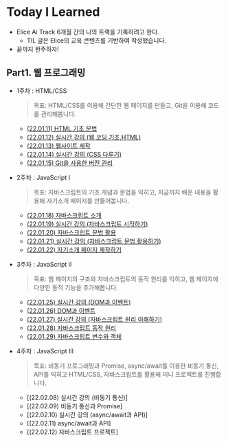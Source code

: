 # Today I Learned
* Elice  Ai Track 6개월 간의 나의 트랙을 기록하려고 한다.
  * TIL 글은 Elice의 교육 콘텐츠를 기반하여 작성했습니다.
* 끝까지 완주하자!

## Part1. 웹 프로그래밍
* 1주차 : HTML/CSS

  > 목표: HTML/CSS를 이용해 간단한 웹 페이지를 만들고, Git을 이용해 코드를 관리해봅니다.
  * [(22.01.11) HTML 기초 문법](https://github.com/ParkJungYoon/TIL-Alice_Ai_Track_4th/blob/8a5d2d682e44bba483720183961d0e57ac18eea1/Web/1%EC%A3%BC%EC%B0%A8-1.md)
  * [(22.01.12) 실시간 강의 (웹 코딩 기초,HTML)](https://github.com/ParkJungYoon/TIL-Alice_Ai_Track_4th/blob/8a5d2d682e44bba483720183961d0e57ac18eea1/Web/1%EC%A3%BC%EC%B0%A8-2.md)
  * [(22.01.13) 웹사이트 제작](https://github.com/ParkJungYoon/TIL-Alice_Ai_Track_4th/blob/46cd583027dd734cc578428d376bac279a40cddb/Web/1%EC%A3%BC%EC%B0%A8-3.md)
  * [(22.01.14) 실시간 강의 (CSS 다루기)](https://github.com/ParkJungYoon/TIL-Alice_Ai_Track_4th/blob/d645cf049fb7cfe5c0ea7d9c4113cf8367322e64/Web/1%EC%A3%BC%EC%B0%A8-4.md)
  * [(22.01.15) Git을 사용한 버전 관리](https://github.com/ParkJungYoon/TIL-Alice_Ai_Track_4th/blob/d7bb6bb3fae2acb25c13033c9c3c8054ca5682a3/Web/1%EC%A3%BC%EC%B0%A8-5.md)
* 2주차 : JavaScript I
 
  > 목표: 자바스크립트의 기초 개념과 문법을 익히고, 지금까지 배운 내용을 활용해 자기소개 페이지를 만들어봅니다.
  * [(22.01.18) 자바스크립트 소개](https://github.com/ParkJungYoon/TIL-Alice_Ai_Track_4th/blob/6725e7c34ce34f0d3679f437865565087e97d6d5/Web/2%EC%A3%BC%EC%B0%A8-1.md)
  * [(22.01.19) 실시간 강의 (자바스크립트 시작하기)](https://github.com/ParkJungYoon/TIL-Alice_Ai_Track_4th/blob/f62adb401d83f7a1652d3cbbe6127aef538f99b7/Web/2%EC%A3%BC%EC%B0%A8-2.md)
  * [(22.01.20) 자바스크립트 문법 활용](https://github.com/ParkJungYoon/TIL-Alice_Ai_Track_4th/blob/f62adb401d83f7a1652d3cbbe6127aef538f99b7/Web/2%EC%A3%BC%EC%B0%A8-3.md)
  * [(22.01.21) 실시간 강의 (자바스크립트 문법 활용하기)](https://github.com/ParkJungYoon/TIL-Alice_Ai_Track_4th/blob/04da9f1d46578fefe1783ada21932bc4158f55b2/Web/2%EC%A3%BC%EC%B0%A8-4.md)
  * [(22.01.22) 자기소개 페이지 제작하기](http://parkjungyoon.kdt-gitlab.elice.io/produce-myself/index.html)
* 3주차 : JavaScript II

  > 목표: 웹 페이지의 구조와 자바스크립트의 동작 원리를 익히고, 웹 페이지에 다양한 동적 기능을 추가해봅니다.
  * [(22.01.25) 실시간 강의 (DOM과 이벤트)](https://github.com/ParkJungYoon/TIL-Alice_Ai_Track_4th/blob/f62adb401d83f7a1652d3cbbe6127aef538f99b7/Web/3%EC%A3%BC%EC%B0%A8-1.md)
  * [(22.01.26) DOM과 이벤트](https://github.com/ParkJungYoon/TIL-Alice_Ai_Track_4th/blob/f62adb401d83f7a1652d3cbbe6127aef538f99b7/Web/3%EC%A3%BC%EC%B0%A8-2.md)
  * [(22.01.27) 실시간 강의 (자바스크립트 원리 이해하기)](https://github.com/ParkJungYoon/TIL-Alice_Ai_Track_4th/blob/26ef182ca47283ae07f4910fd4f1c531162754d6/Web/3%EC%A3%BC%EC%B0%A8-3.md)
  * [(22.01.28) 자바스크립트 동작 원리](https://github.com/ParkJungYoon/TIL-Alice_Ai_Track_4th/blob/1a3d6e30862cf3f36213bff54f00534ebf322266/Web/3%EC%A3%BC%EC%B0%A8-4.md)
  * [(22.01.29) 자바스크립트 변수와 객체](https://github.com/ParkJungYoon/TIL-Alice_Ai_Track_4th/blob/90e39116f5b2c0dc1b404ecbfa9a8ff0ec68c791/Web/3%EC%A3%BC%EC%B0%A8-5.md)

* 4주차 : JavaScript III

  > 목표: 비동기 프로그래밍과 Promise, async/await를 이용한 비동기 통신, API를 익히고 HTML/CSS, 자바스크립트를 활용해 미니 프로젝트를 진행합니다.
  * [(22.02.08) 실시간 강의 (비동기 통신)]
  * [(22.02.09) 비동기 통신과 Promise]
  * [(22.02.10) 실시간 강의 (async/await과 API)]
  * [(22.02.11) async/await과 API]
  * [(22.02.12) 자바스크립트 프로젝트]


